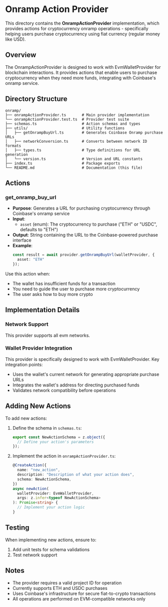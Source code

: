 # Onramp Action Provider

This directory contains the **OnrampActionProvider** implementation, which provides actions for cryptocurrency onramp operations - specifically helping users purchase cryptocurrency using fiat currency (regular money like USD).

## Overview

The OnrampActionProvider is designed to work with EvmWalletProvider for blockchain interactions. It provides actions that enable users to purchase cryptocurrency when they need more funds, integrating with Coinbase's onramp service.

## Directory Structure

```
onramp/
├── onrampActionProvider.ts       # Main provider implementation
└── onrampActionProvider.test.ts  # Provider test suite
├── schemas.ts                    # Action schemas and types
├── utils/                        # Utility functions
│   ├── getOnrampBuyUrl.ts        # Generates Coinbase Onramp purchase URLs
│   ├── networkConversion.ts      # Converts between network ID formats
│   ├── types.ts                  # Type definitions for URL generation
│   └── version.ts                # Version and URL constants
├── index.ts                      # Package exports
└── README.md                     # Documentation (this file)
```

## Actions

### get_onramp_buy_url
- **Purpose**: Generates a URL for purchasing cryptocurrency through Coinbase's onramp service
- **Input**:
  - `asset` (enum): The cryptocurrency to purchase ("ETH" or "USDC", defaults to "ETH")
- **Output**: String containing the URL to the Coinbase-powered purchase interface
- **Example**:
  ```typescript
  const result = await provider.getOnrampBuyUrl(walletProvider, {
    asset: "ETH"
  });
  ```

Use this action when:
- The wallet has insufficient funds for a transaction
- You need to guide the user to purchase more cryptocurrency
- The user asks how to buy more crypto

## Implementation Details

### Network Support
This provider supports all evm networks.

### Wallet Provider Integration
This provider is specifically designed to work with EvmWalletProvider. Key integration points:
- Uses the wallet's current network for generating appropriate purchase URLs
- Integrates the wallet's address for directing purchased funds
- Validates network compatibility before operations

## Adding New Actions

To add new actions:

1. Define the schema in `schemas.ts`:
   ```typescript
   export const NewActionSchema = z.object({
     // Define your action's parameters
   });
   ```

2. Implement the action in `onrampActionProvider.ts`:
   ```typescript
   @CreateAction({
     name: "new_action",
     description: "Description of what your action does",
     schema: NewActionSchema,
   })
   async newAction(
     walletProvider: EvmWalletProvider,
     args: z.infer<typeof NewActionSchema>
   ): Promise<string> {
     // Implement your action logic
   }
   ```

## Testing

When implementing new actions, ensure to:
1. Add unit tests for schema validations
2. Test network support

## Notes

- The provider requires a valid project ID for operation
- Currently supports ETH and USDC purchases
- Uses Coinbase's infrastructure for secure fiat-to-crypto transactions
- All operations are performed on EVM-compatible networks only
